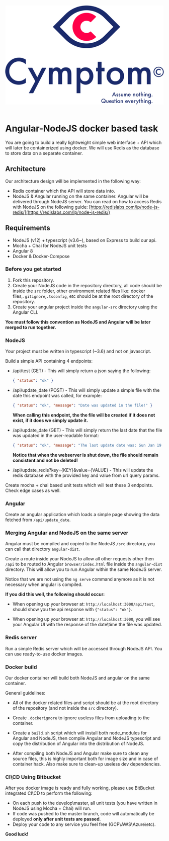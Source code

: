 ![](assets/cymptom_logo.svg)
&nbsp;

# Angular-NodeJS docker based task

You are going to build a really lightweight simple web interface + API which will later be containerized using docker.
We will use Redis as the database to store data on a separate container.


## Architecture

Our architecture design will be implemented in the following way:

- Redis container which the API will store data into.
- NodeJS & Angular running on the same container. Angular will be delivered through NodeJS server.
  You can read on how to access Redis with NodeJS on the following guide: [https://redislabs.com/lp/node-js-redis/](https://redislabs.com/lp/node-js-redis/)

## Requirements

- NodeJS (v12) + typescript (v3.6~), based on Express to build our api.
- Mocha + Chai for NodeJS unit tests
- Angular 8
- Docker & Docker-Compose


### Before you get started

1. Fork this repository.
2. Create your NodeJS code in the repository directory, all code should be inside the `src` folder, other environment related files like: docker files,`.gitignore`,`.tsconfig`, etc should be at the root directory of the repository.
3. Create your angular project inside the `angular-src` directory using the Angular CLI.

**You must follow this convention as NodeJS and Angular will be later merged to run together.**


### NodeJS

Your project must be written in typescript (~3.6) and not on javascript.

Build a simple API containing 4 endpoints:

- /api/test (GET) - This will simply return a json saying the following:

    ```json
    { "status": "ok" }
    ```

- /api/update_date (POST) - This will simply update a simple file with the date this endpoint was called, for example:

    ```json
    { "status": "ok", "message": "Date was updated in the file!" }
    ```

    **When calling this endpoint, the the file will be created if it does not exist, if it does we simply update it.**

- /api/update_date (GET) - This will simply return the last date that the file was updated in the user-readable format:

    ```json
    { "status": "ok", "message": "The last update date was: Sun Jan 19 2020 16:37:25 GMT+020" }
    ```

    **Notice that when the webserver is shut down, the file should remain consistent and not be deleted!**


- /api/update_redis?key={KEY}&value={VALUE} - This will update the redis database with the provided key and value from url query params.


Create mocha + chai based unit tests which will test these 3 endpoints. Check edge cases as well.

### Angular

Create an angular application which loads a simple page showing the data fetched from `/api/update_date`.


### Merging Angular and NodeJS on the same server

Angular must be compiled and copied to the NodeJS `/src` directory, you can call that directory `angular-dist`.

Create a route inside your NodeJS to allow all other requests other then `/api` to be routed to Angular `browser/index.html` file inside the `angular-dist` directory. This will allow you to run Angular within the same NodeJS server.

Notice that we are not using the `ng serve` command anymore as it is not necessary when angular is compiled.

**If you did this well, the following should occur:**

- When opening up your browser at:
`http://localhost:3000/api/test`, should show you the api response with `{"status": "ok"}`.

- When opening up your browser at:
`http://localhost:3000`, you will see your Angular UI with the response of the date\time the file was updated.


### Redis server
Run a simple Redis server which will be accessed through NodeJS API.
You can use ready-to-use docker images.

### Docker build

Our docker container will build both NodeJS and angular on the same container.

General guidelines:

- All of the docker related files and script should be at the root directory of the repository (and not inside the `src` directory).

- Create `.dockerignore` to ignore useless files from uploading to the container.

- Create a `build.sh` script which will install both node_modules for Angular and NodeJS, then compile Angular and NodeJS typescript and copy the distribution of Angular into the distribution of NodeJS.


- After compiling both NodeJS and Angular make sure to clean any source files, this is highly important both for image size and in case of container hack. Also make sure to clean-up useless dev dependencies.


### CI\CD Using Bitbucket

After you docker image is ready and fully working, please use BitBucket integrated CI\CD to perform the following:

- On each push to the develop\master, all unit tests (you have written in NodeJS using Mocha + Chai) will run.
- If code was pushed to the master branch, code will automatically be deployed **only after unit tests are passed**.
- Deploy your code to any service you feel free (GCP\AWS\Azure\etc).


**Good luck!**